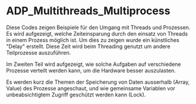 # ADP_Multithreads_Multiprocess

Diese Codes zeigen Beispiele für den Umgang mit Threads und Prozessen. Es wird aufgezeigt, welche Zeiteinsparung durch den einsatz von Threads in einem Prozess möglich ist. Um dies zu zeigen wurde ein künstliches "Delay" erstellt. Diese Zeit wird beim Threading genutzt um andere Teilprozesse auszuführen.

Im Zweiten Teil wird aufgezeigt, wie solche Aufgaben auf verschiedene Prozesse verteilt werden kann, um die Hardware besser auszulasten. 

Es werden kurz die Themen der Speicherung von Daten ausserhalb (Array, Value) des Prozesse angeschaut, und wie gemeinsame Variablen vor unbeabsichtigtem Zugriff geschützt werden kann (Lock).
